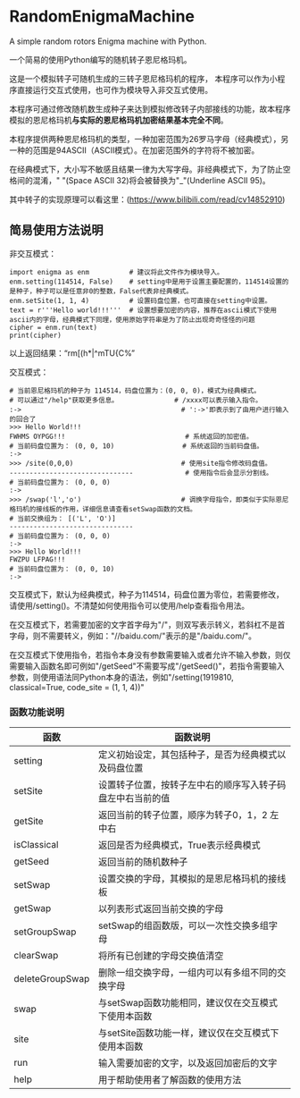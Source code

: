 # RandomEnigmaMachine
A simple random rotors Enigma machine with Python.

一个简易的使用Python编写的随机转子恩尼格玛机。

这是一个模拟转子可随机生成的三转子恩尼格玛机的程序，
本程序可以作为小程序直接运行交互式使用，也可作为模块导入非交互式使用。

本程序可通过修改随机数生成种子来达到模拟修改转子内部接线的功能，故本程序模拟的恩尼格玛机**与实际的恩尼格玛机加密结果基本完全不同**。

本程序提供两种恩尼格玛机的类型，一种加密范围为26罗马字母（经典模式），另一种的范围是94ASCII（ASCII模式）。在加密范围外的字符将不被加密。

在经典模式下，大小写不敏感且结果一律为大写字母。非经典模式下，为了防止空格间的混淆，" "(Space ASCII 32)将会被替换为"_"(Underline ASCII 95)。

其中转子的实现原理可以看这里：(https://www.bilibili.com/read/cv14852910)

## 简易使用方法说明
非交互模式：
```
import enigma as enm          # 建议将此文件作为模块导入。
enm.setting(114514, False)    # setting中是用于设置主要配置的，114514设置的是种子，种子可以是任意非0的整数，False代表非经典模式。
enm.setSite(1, 1, 4)          # 设置码盘位置，也可直接在setting中设置。
text = r'''Hello world!!!'''  # 设置想要加密的内容，推荐在ascii模式下使用ascii内的字母，经典模式下同理，使用原始字符串是为了防止出现奇奇怪怪的问题
cipher = enm.run(text)
print(cipher)
```
以上返回结果：“rm[(h*|^mTU{C%”

交互模式：
```
# 当前恩尼格玛机的种子为 114514，码盘位置为：(0, 0, 0)，模式为经典模式。
# 可以通过"/help"获取更多信息。              # /xxxx可以表示输入指令。
:->                                        # ':->'即表示到了由用户进行输入的回合了
>>> Hello World!!!               
FWHMS OYPGG!!!                              # 系统返回的加密值。
# 当前码盘位置为： (0, 0, 10)                 # 系统返回的当前码盘值。
:-> 
>>> /site(0,0,0)                           # 使用site指令修改码盘值。
-------------------------------             # 使用指令后会显示分割线。
# 当前码盘位置为： (0, 0, 0)
:->   
>>> /swap('l','o')                         # 调换字母指令，即类似于实际恩尼格玛机的接线板的作用，详细信息请查看setSwap函数的文档。
# 当前交换组为： [('L', 'O')] 
-------------------------------
# 当前码盘位置为： (0, 0, 0)
:-> 
>>> Hello World!!!
FWZPU LFPAG!!!
# 当前码盘位置为： (0, 0, 10)
:->
```
交互模式下，默认为经典模式，种子为114514，码盘位置为零位，若需要修改，请使用/setting()。不清楚如何使用指令可以使用/help查看指令用法。

在交互模式下，若需要加密的文字首字母为"/"，则双写表示转义，若斜杠不是首字母，则不需要转义，例如："//baidu.com/"表示的是"/baidu.com/"。

在交互模式下使用指令，若指令本身没有参数需要输入或者允许不输入参数，则仅需要输入函数名即可例如"/getSeed"不需要写成"/getSeed()"，若指令需要输入参数，则使用语法同Python本身的语法，例如"/setting(1919810, classical=True, code_site = (1, 1, 4))"


### 函数功能说明
| 函数         |    函数说明            |
| ----------   | -------------- |
| setting      | 定义初始设定，其包括种子，是否为经典模式以及码盘位置 |
| setSite      | 设置转子位置，按转子左中右的顺序写入转子码盘左中右当前的值         |
| getSite      | 返回当前的转子位置，顺序为转子0，1，2 左中右 |
| isClassical  | 返回是否为经典模式，True表示经典模式 |
| getSeed      | 返回当前的随机数种子 |
| setSwap      | 设置交换的字母，其模拟的是恩尼格玛机的接线板 |
| getSwap      | 以列表形式返回当前交换的字母  |
| setGroupSwap | setSwap的组函数版，可以一次性交换多组字母    |
| clearSwap    | 将所有已创建的字母交换值清空  |
| deleteGroupSwap | 删除一组交换字母，一组内可以有多组不同的交换字母 |
| swap | 与setSwap函数功能相同，建议仅在交互模式下使用本函数 |
| site | 与setSite函数功能一样，建议仅在交互模式下使用本函数 |
| run  | 输入需要加密的文字，以及返回加密后的文字 |
| help | 用于帮助使用者了解函数的使用方法 |
